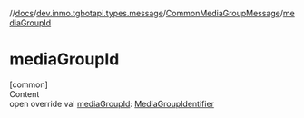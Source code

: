 //[docs](../../../index.md)/[dev.inmo.tgbotapi.types.message](../index.md)/[CommonMediaGroupMessage](index.md)/[mediaGroupId](media-group-id.md)



# mediaGroupId  
[common]  
Content  
open override val [mediaGroupId](media-group-id.md): [MediaGroupIdentifier](../../dev.inmo.tgbotapi.types/index.md#%5Bdev.inmo.tgbotapi.types%2FMediaGroupIdentifier%2F%2F%2FPointingToDeclaration%2F%5D%2FClasslikes%2F625018081)  



